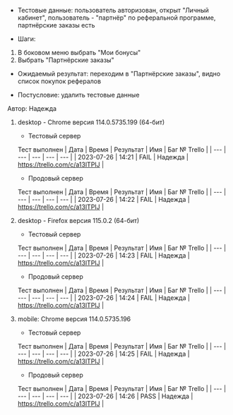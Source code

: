 * Тестовые данные: пользователь авторизован, открыт "Личный кабинет", пользователь - "партнёр" по реферальной программе, партнёрские заказы есть

* Шаги:
1.	В боковом меню выбрать "Мои бонусы"
2.	Выбрать "Партнёрские заказы"

* Ожидаемый результат: переходим в "Партнёрские заказы", видно список покупок рефералов

* Постусловие: удалить тестовые данные

Автор: Надежда

1) desktop - Chrome версия 114.0.5735.199 (64-бит)

	* Тестовый сервер 

	Тест выполнен
	| Дата | Время | Результат | Имя | Баг № Trello |
	| --- | --- | --- | --- | --- |
	| 2023-07-26 | 14:21 | FAIL | Надежда | https://trello.com/c/a13lTPIJ | 

	* Продовый сервер

	Тест выполнен
	| Дата | Время | Результат | Имя | Баг № Trello |
	| --- | --- | --- | --- | --- |
	| 2023-07-26 | 14:22 | FAIL | Надежда | https://trello.com/c/a13lTPIJ | 

2) desktop - Firefox версия 115.0.2 (64-бит)

	* Тестовый сервер 

	Тест выполнен
	| Дата | Время | Результат | Имя | Баг № Trello |
	| --- | --- | --- | --- | --- |
	| 2023-07-26 | 14:23 | FAIL | Надежда | https://trello.com/c/a13lTPIJ | 

	* Продовый сервер 

	Тест выполнен
	| Дата | Время | Результат | Имя | Баг № Trello |
	| --- | --- | --- | --- | --- |
	| 2023-07-26 | 14:24 | FAIL | Надежда | https://trello.com/c/a13lTPIJ | 

3) mobile: Chrome версия 114.0.5735.196

	* Тестовый сервер 

	Тест выполнен
	| Дата | Время | Результат | Имя | Баг № Trello |
	| --- | --- | --- | --- | --- |
	| 2023-07-26 | 14:25 | FAIL | Надежда | https://trello.com/c/a13lTPIJ | 

	* Продовый сервер 

	Тест выполнен
	| Дата | Время | Результат | Имя | Баг № Trello |
	| --- | --- | --- | --- | --- |
	| 2023-07-26 | 14:26 | PASS | Надежда | https://trello.com/c/a13lTPIJ |